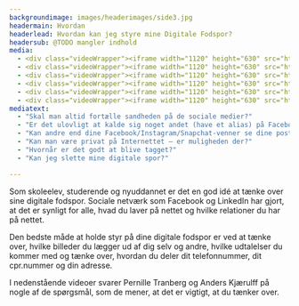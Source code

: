 ```yaml
---
backgroundimage: images/headerimages/side3.jpg
headermain: Hvordan
headerlead: Hvordan kan jeg styre mine Digitale Fodspor?
headersub: @TODO mangler indhold
media:
  - <div class="videoWrapper"><iframe width="1120" height="630" src="https://www.youtube.com/embed/OOmshdzmibI" frameborder="0" allowfullscreen></iframe></div>
  - <div class="videoWrapper"><iframe width="1120" height="630" src="https://www.youtube.com/embed/GIujIG9jhqI" frameborder="0" allowfullscreen></iframe></div>
  - <div class="videoWrapper"><iframe width="1120" height="630" src="https://www.youtube.com/embed/GYrj9tlZ3lU" frameborder="0" allowfullscreen></iframe></div>
  - <div class="videoWrapper"><iframe width="1120" height="630" src="https://www.youtube.com/embed/nIdhjJ8Z52Q" frameborder="0" allowfullscreen></iframe></div>
  - <div class="videoWrapper"><iframe width="1120" height="630" src="https://www.youtube.com/embed/_D79QEiI8oo" frameborder="0" allowfullscreen></iframe></div>
  - <div class="videoWrapper"><iframe width="1120" height="630" src="https://www.youtube.com/embed/NeWmZVn_KUU" frameborder="0" allowfullscreen></iframe></div>
mediatext:
  - "Skal man altid fortælle sandheden på de sociale medier?"
  - "Er det ulovligt at kalde sig noget andet (have et alias) på Facebook?"
  - "Kan andre end dine Facebook/Instagram/Snapchat-venner se dine posts?"
  - "Kan man være privat på Internettet – er muligheden der?"
  - "Hvornår er det godt at blive tagget?"
  - "Kan jeg slette mine digitale spor?"

---
```

Som skoleelev, studerende og nyuddannet er det en god idé at tænke over sine digitale fodspor. Sociale netværk som Facebook og LinkedIn har gjort, at det er synligt for alle, hvad du laver på nettet og hvilke relationer du har på nettet.


Den bedste måde at holde styr på dine digitale fodspor er ved at tænke over, hvilke billeder du lægger ud af dig selv og andre, hvilke udtalelser du kommer med og tænke over, hvordan du deler dit telefonnummer, dit cpr.nummer og din adresse.


I nedenstående videoer svarer Pernille Tranberg og Anders Kjærulff på nogle af de spørgsmål, som de mener, at det er vigtigt, at du tænker over.
